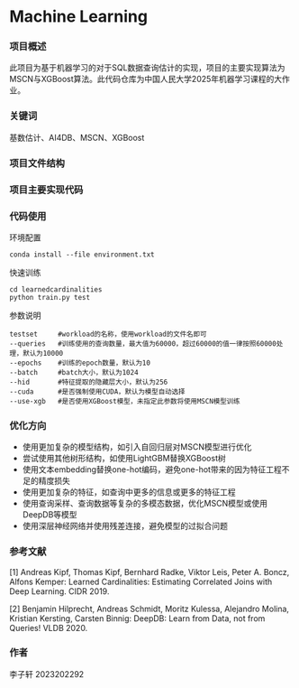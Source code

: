 # Machine Learning

### 项目概述

此项目为基于机器学习的对于SQL数据查询估计的实现，项目的主要实现算法为MSCN与XGBoost算法。此代码仓库为中国人民大学2025年机器学习课程的大作业。

### 关键词

基数估计、AI4DB、MSCN、XGBoost

### 项目文件结构

### 项目主要实现代码

### 代码使用

环境配置

```
conda install --file environment.txt
```

快速训练

```
cd learnedcardinalities
python train.py test
```

参数说明

```
testset 	#workload的名称，使用workload的文件名即可
--queries 	#训练使用的查询数量，最大值为60000，超过60000的值一律按照60000处理，默认为10000
--epochs	#训练的epoch数量，默认为10
--batch		#batch大小，默认为1024
--hid		#特征提取的隐藏层大小，默认为256
--cuda		#是否强制使用CUDA，默认为模型自动选择
--use-xgb	#是否使用XGBoost模型，未指定此参数将使用MSCN模型训练
```

### 优化方向

- 使用更加复杂的模型结构，如引入自回归层对MSCN模型进行优化
- 尝试使用其他树形结构，如使用LightGBM替换XGBoost树
- 使用文本embedding替换one-hot编码，避免one-hot带来的因为特征工程不足的精度损失
- 使用更加复杂的特征，如查询中更多的信息或更多的特征工程
- 使用查询采样、查询数据等复杂的多模态数据，优化MSCN模型或使用DeepDB等模型
- 使用深层神经网络并使用残差连接，避免模型的过拟合问题

### 参考文献

[1] Andreas Kipf, Thomas Kipf, Bernhard Radke, Viktor Leis, Peter A. Boncz, Alfons Kemper: Learned Cardinalities: Estimating Correlated Joins with Deep Learning. CIDR 2019.

[2] Benjamin Hilprecht, Andreas Schmidt, Moritz Kulessa, Alejandro Molina, Kristian Kersting, Carsten Binnig: DeepDB: Learn from Data, not from Queries! VLDB 2020.

### 作者

李子轩	2023202292
